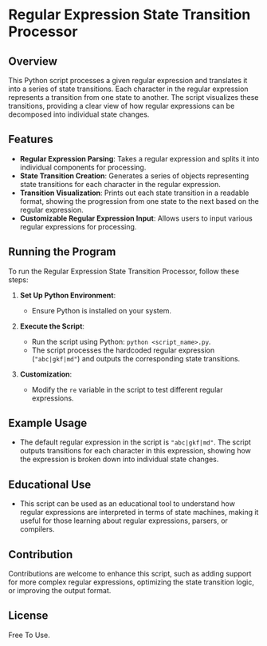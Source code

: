 # Regular Expression State Transition Processor

## Overview
This Python script processes a given regular expression and translates it into a series of state transitions. Each character in the regular expression represents a transition from one state to another. The script visualizes these transitions, providing a clear view of how regular expressions can be decomposed into individual state changes.

## Features
- **Regular Expression Parsing**: Takes a regular expression and splits it into individual components for processing.
- **State Transition Creation**: Generates a series of objects representing state transitions for each character in the regular expression.
- **Transition Visualization**: Prints out each state transition in a readable format, showing the progression from one state to the next based on the regular expression.
- **Customizable Regular Expression Input**: Allows users to input various regular expressions for processing.

## Running the Program
To run the Regular Expression State Transition Processor, follow these steps:

1. **Set Up Python Environment**:
   - Ensure Python is installed on your system.

2. **Execute the Script**:
   - Run the script using Python: `python <script_name>.py`.
   - The script processes the hardcoded regular expression (`"abc|gkf|md"`) and outputs the corresponding state transitions.

3. **Customization**:
   - Modify the `re` variable in the script to test different regular expressions.

## Example Usage
- The default regular expression in the script is `"abc|gkf|md"`. The script outputs transitions for each character in this expression, showing how the expression is broken down into individual state changes.

## Educational Use
- This script can be used as an educational tool to understand how regular expressions are interpreted in terms of state machines, making it useful for those learning about regular expressions, parsers, or compilers.

## Contribution
Contributions are welcome to enhance this script, such as adding support for more complex regular expressions, optimizing the state transition logic, or improving the output format.

## License
Free To Use.
